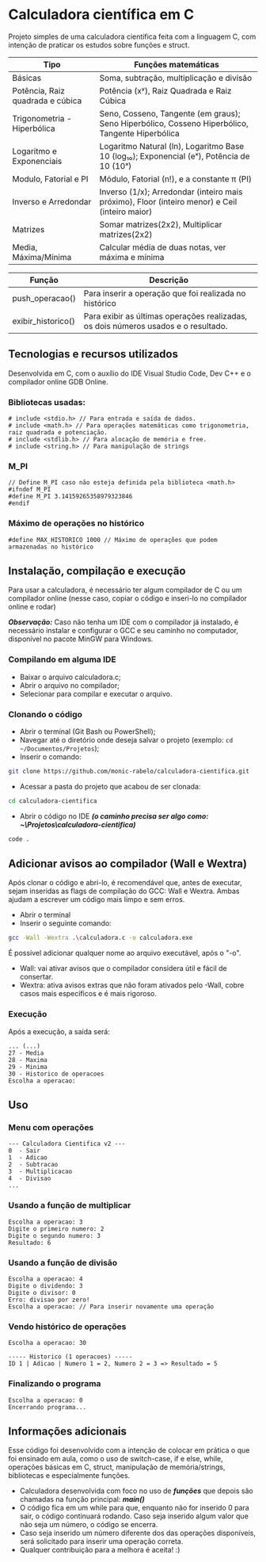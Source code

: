 # Calculadora científica em C
Projeto simples de uma calculadora científica feita com a linguagem C, com  intenção de praticar os estudos sobre funções e struct.

|Tipo|Funções matemáticas|
|---|---|
|Básicas| Soma, subtração, multiplicação e divisão|
|Potência, Raiz quadrada e cúbica| Potência (xʸ), Raiz Quadrada e Raiz Cúbica|
|Trigonometria - Hiperbólica| Seno, Cosseno, Tangente (em graus); Seno Hiperbólico, Cosseno Hiperbólico, Tangente Hiperbólica|  
|Logaritmo e Exponenciais| Logaritmo Natural (ln), Logaritmo Base 10 (log₁₀); Exponencial (eˣ), Potência de 10 (10ˣ)|
|Modulo, Fatorial e PI| Módulo, Fatorial (n!), e a constante π (PI)| 
|Inverso e Arredondar| Inverso (1/x); Arredondar (inteiro mais próximo), Floor (inteiro menor) e Ceil (inteiro maior)| 
|Matrizes| Somar matrizes(2x2), Multiplicar matrizes(2x2)| 
|Media, Máxima/Mínima| Calcular média de duas notas, ver máxima e mínima| 

|Função|Descrição|
|---|---|
|push_operacao()| Para inserir a operação que foi realizada no histórico|
|exibir_historico()| Para exibir as últimas operações realizadas, os dois números usados e o resultado.|

## Tecnologias e recursos utilizados
Desenvolvida em C, com o auxílio do IDE Visual Studio Code, Dev C++ e o compilador online GDB Online.

### Bibliotecas usadas: 
  ```
# include <stdio.h> // Para entrada e saída de dados.
# include <math.h> // Para operações matemáticas como trigonometria, raiz quadrada e potenciação.
# include <stdlib.h> // Para alocação de memória e free.
# include <string.h> // Para manipulação de strings
```
### M_PI
```
// Define M_PI caso não esteja definida pela biblioteca <math.h> 
#ifndef M_PI
#define M_PI 3.14159265358979323846
#endif
```

### Máximo de operações no histórico
```
#define MAX_HISTORICO 1000 // Máximo de operações que podem armazenadas no histórico
```

## Instalação, compilação e execução
Para usar a calculadora, é necessário ter algum compilador de C ou um compilador online (nesse caso, copiar o código e inseri-lo no compilador online e rodar)

***Observação:*** Caso não tenha um IDE com o compilador já instalado, é necessário instalar e configurar o GCC e seu caminho no computador, disponível no pacote MinGW para Windows.

### Compilando em alguma IDE
- Baixar o arquivo calculadora.c;
- Abrir o arquivo no compilador;
- Selecionar para compilar e executar o arquivo.

### Clonando o código
- Abrir o terminal (Git Bash ou PowerShell);
- Navegar até o diretório onde deseja salvar o projeto (exemplo: `cd ~/Documentos/Projetos`);
- Inserir o comando:
```bash
git clone https://github.com/monic-rabelo/calculadora-cientifica.git
```
- Acessar a pasta do projeto que acabou de ser clonada:
```bash
cd calculadora-cientifica
```
- Abrir o código no IDE
***(o caminho precisa ser algo como: ~\Projetos\calculadora-cientifica)***
```bash
code .
```
## Adicionar avisos ao compilador (Wall e Wextra)
Após clonar o código e abri-lo, é recomendável que, antes de executar, sejam inseridas as flags de compilação do GCC: Wall e Wextra. Ambas ajudam a escrever um código mais limpo e sem erros.

- Abrir o terminal
- Inserir o seguinte comando:
```bash
gcc -Wall -Wextra .\calculadora.c -o calculadora.exe
```
É possível adicionar qualquer nome ao arquivo executável, após o "-o".

- Wall: vai ativar avisos que o compilador considera útil e fácil de consertar.
- Wextra: ativa avisos extras que não foram ativados pelo -Wall, cobre casos mais específicos e é mais rigoroso.

### Execução 
Após a execução, a saída será:
```console
... (...)
27 - Media
28 - Maxima
29 - Minima
30 - Historico de operacoes
Escolha a operacao:
```

## Uso

### Menu com operações
```
--- Calculadora Cientifica v2 ---
0  - Sair
1  - Adicao
2  - Subtracao
3  - Multiplicacao
4  - Divisao
...
```

### Usando a função de multiplicar
```
Escolha a operacao: 3
Digite o primeiro numero: 2
Digite o segundo numero: 3
Resultado: 6
```
### Usando a função de divisão
```
Escolha a operacao: 4
Digite o dividendo: 3
Digite o divisor: 0
Erro: divisao por zero!
Escolha a operacao: // Para inserir novamente uma operação
```

### Vendo histórico de operações
```
Escolha a operacao: 30

----- Historico (1 operacoes) -----
ID 1 | Adicao | Numero 1 = 2, Numero 2 = 3 => Resultado = 5
```
### Finalizando o programa
```
Escolha a operacao: 0
Encerrando programa...
```

## Informações adicionais
Esse código foi desenvolvido com a intenção de colocar em prática o que foi ensinado em aula, como o uso de switch-case, if e else, while, operações básicas em C, struct, manipulação de memória/strings, bibliotecas e especialmente funções.
- Calculadora desenvolvida com foco no uso de ***funções*** que depois são chamadas na função principal: ***main()***
- O código fica em um while para que, enquanto não for inserido 0 para sair, o código continuará rodando. Caso seja inserido algum valor que não seja um número, o código se encerra.
- Caso seja inserido um número diferente dos das operações disponíveis, será solicitado para inserir uma operação correta.
- Qualquer contribuição para a melhora é aceita! :)
